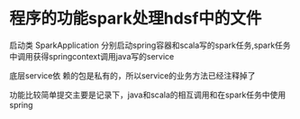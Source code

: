 # 程序的功能spark处理hdsf中的文件
  启动类 SparkApplication 分别启动spring容器和scala写的spark任务,spark任务中调用获得springcontext调用java写的service
  
  底层service依
  赖的包是私有的，所以service的业务方法已经注释掉了
  
  功能比较简单提交主要是记录下，java和scala的相互调用和在spark任务中使用spring